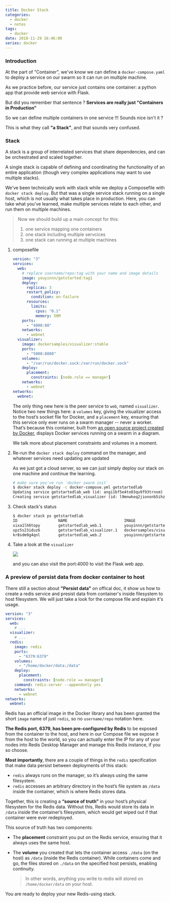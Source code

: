 ```yaml
---
title: Docker Stack
categories:
  - docker
  - notes
tags:
  - docker
date: 2018-11-29 16:46:00
series: docker
---
```




### Introduction

At the part of "Container", we've know we can define a `docker-compose.yaml` to deploy a service on our swarm so it can run on multiple machine.

As we practice before, our service just contains one container: a python app that provide web service with Flask.

But did you remember that sentence ? **Services are really just "Containers in Production"**

So we can define multiple containers in one service !!! Sounds nice isn't it ?

This is what they call **"a Stack"**, and that sounds very confused.

### Stack

A stack is a group of interrelated services that share dependencies, and can be orchestrated and scaled together. 

A single stack is capable of defining and coordinating the functionality of an entire application (though very complex applications may want to use multiple stacks).

We've been technically work with stack while we deploy a Composefile with `docker stack deploy`. But that was a single service stack running on a single host, which is not usually what takes place in production. Here, you can take what you’ve learned, make multiple services relate to each other, and run them on multiple machines.

> Now we should build up a main concept for this:
>
> 1. one service mapping one containers
> 2. one stack including multiple servcices
> 3. one stack can running at multiple machines

1. composefile

    ``` yaml
    version: "3"
    services:
      web:
        # replace username/repo:tag with your name and image details
        image: youyinnn/getstarted:tag1
        deploy:
          replicas: 3
          restart_policy:
            condition: on-failure
          resources:
            limits:
              cpus: "0.1"
              memory: 50M
        ports:
          - "4000:80"
        networks:
          - webnet
      visualizer:
        image: dockersamples/visualizer:stable
        ports:
          - "5000:8080"
        volumes:
          - "/var/run/docker.sock:/var/run/docker.sock"
        deploy:
          placement:
            constraints: [node.role == manager]
        networks:
          - webnet
    networks:
      webnet:
    ```

    The only thing new here is the peer service to `web`, named `visualizer`. Notice two new things here: a `volumes` key, giving the visualizer access to the host’s socket file for Docker, and a `placement` key, ensuring that this service only ever runs on a swarm manager -- never a worker. That’s because this container, built from [an open source project created by Docker](https://github.com/ManoMarks/docker-swarm-visualizer), displays Docker services running on a swarm in a diagram.

    We talk more about placement constraints and volumes in a moment.

2. Re-run the `docker stack deploy` command on the manager, and whatever services need updating are updated

    As we just got a cloud server, so we can just simply deploy our stack on one machine and continue the learning.

    ```bash
    # make sure you've run `docker swarm init`
    $ docker stack deploy -c docker-compose.yml getstartedlab
    Updating service getstartedlab_web (id: angi1bf5e4to03qu9f93trnxm)
    Creating service getstartedlab_visualizer (id: l9mnwkeq2jiononb5ihz9u7a4)
    ```

3. Check stack's status

    ``` bash
    $ docker stack ps getstartedlab
    ID                  NAME                         IMAGE                             NODE                DESIRED STATE       CURRENT STATE            ERROR               PORTS
    xixa1lh6topy        getstartedlab_web.1          youyinnn/getstarted:tag1          VM_16_214_centos    Running             Running 28 minutes ago                       
    upz5s23iduz6        getstartedlab_visualizer.1   dockersamples/visualizer:stable   VM_16_214_centos    Running             Running 28 minutes ago                       
    kr8sdm9g4qnl        getstartedlab_web.2          youyinnn/getstarted:tag1          VM_16_214_centos    Running             Running 28 minutes ago                       
    ```

4. Take a look at the `visualizer`

    ![](https://image.youyinnn.top/20181129222014.png)

    and you can also visit the port:4000 to visit the Flask web app.

### A preview of persist data from docker container to host

There still a section about **"Persist data"** on offical doc, it show us how to create a redis service and presist data from container's inside filesystem to host filesystem. We will just take a look for the compose file and explain it's usage.

``` yaml
version: "3"
services:
  web:
    # ...
  visualizer:
    # ...
  redis:
    image: redis
    ports:
      - "6379:6379"
    volumes:
      - "/home/docker/data:/data"
    deploy:
      placement:
        constraints: [node.role == manager]
    command: redis-server --appendonly yes
    networks:
      - webnet
networks:
  webnet:
```

Redis has an official image in the Docker library and has been granted the short `image` name of just `redis`, so no `username/repo` notation here. 

**The Redis port, 6379, has been pre-configured by Redis** to be exposed from the container to the host, and here in our Compose file we expose it from the host to the world, so you can actually enter the IP for any of your nodes into Redis Desktop Manager and manage this Redis instance, if you so choose.

**Most importantly**, there are a couple of things in the `redis` specification that make data persist between deployments of this stack:

- `redis` always runs on the manager, so it’s always using the same filesystem.
- `redis` accesses an arbitrary directory in the host’s file system as `/data` inside the container, which is where Redis stores data.

Together, this is creating a **“source of truth”** in your host’s physical filesystem for the Redis data. Without this, Redis would store its data in `/data` inside the container’s filesystem, which would get wiped out if that container were ever redeployed.

This source of truth has two components:

- The **placement** constraint you put on the Redis service, ensuring that it always uses the same host.

- The **volume** you created that lets the container access `./data` (on the host) as `/data` (inside the Redis container). While containers come and go, the files stored on `./data` on the specified host persists, enabling continuity.

    > In other words, anything you write to redis will stored on `/home/docker/data` on your host.

You are ready to deploy your new Redis-using stack.